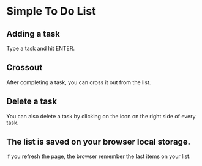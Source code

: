 # Simple To Do List

## Adding a task
Type a task and hit ENTER.

## Crossout
After completing a task, you can cross it out from the list.

## Delete a task
You can also delete a task by clicking on the icon on the right side of every task.

## The list is saved on your browser local storage.
if you refresh the page, the browser remember the last items on your list.
